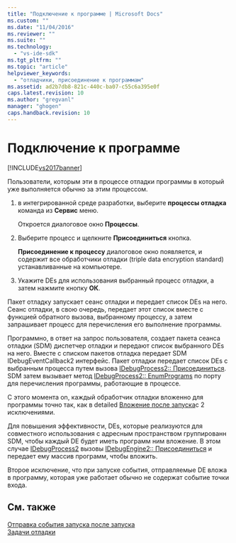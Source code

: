 ```yaml
---
title: "Подключение к программе | Microsoft Docs"
ms.custom: ""
ms.date: "11/04/2016"
ms.reviewer: ""
ms.suite: ""
ms.technology: 
  - "vs-ide-sdk"
ms.tgt_pltfrm: ""
ms.topic: "article"
helpviewer_keywords: 
  - "отладчики, присоединение к программам"
ms.assetid: ad2b7db8-821c-440c-ba07-c55c6a395e0f
caps.latest.revision: 10
ms.author: "gregvanl"
manager: "ghogen"
caps.handback.revision: 10
---
```

# Подключение к программе
[!INCLUDE[vs2017banner](../../code-quality/includes/vs2017banner.md)]

Пользователи, которым эти в процессе отладки программы в который уже выполняется обычно за этим процессом.  
  
1.  в интегрированной среде разработки, выберите **процессы отладка** команда из  **Сервис** меню.  
  
     Откроется диалоговое окно **Процессы**.  
  
2.  Выберите процесс и щелкните **Присоединиться** кнопка.  
  
     **Присоединение к процессу** диалоговое окно появляется, и содержит все обработчики отладки \(triple data encryption standard\) устанавливанные на компьютере.  
  
3.  Укажите DEs для использования выбранный процесс отладки, а затем нажмите кнопку **ОК**.  
  
 Пакет отладку запускает сеанс отладки и передает список DEs на него.  Сеанс отладки, в свою очередь, передает этот список вместе с функцией обратного вызова, выбранному процессу, а затем запрашивает процесс для перечисления его выполнение программы.  
  
 Программно, в ответ на запрос пользователя, создает пакета сеанса отладки \(SDM\) диспетчер отладки и передают список выбранного DEs на него.  Вместе с списком пакетов отладка передает SDM IDebugEventCallback2 интерфейс.  Пакет отладки передает список DEs с выбранным процесса путем вызова [IDebugProcess2:: Присоединиться](../../extensibility/debugger/reference/idebugprocess2-attach.md).  SDM затем вызывает метод [IDebugProcess2:: EnumPrograms](../../extensibility/debugger/reference/idebugprocess2-enumprograms.md) по порту для перечисления программы, работающие в процессе.  
  
 С этого момента on, каждый обработчик отладки вложенно для программы точно так, как в detailed [Вложение после запуска](../../extensibility/debugger/attaching-after-a-launch.md)с 2 исключениями.  
  
 Для повышения эффективности, DEs, которые реализуются для совместного использования с адресным пространством группированн SDM, чтобы каждый DE будет иметь программ ним вложение.  В этом случае [IDebugProcess2](../../extensibility/debugger/reference/idebugprocess2.md) вызовы  [IDebugEngine2:: Присоединиться](../../extensibility/debugger/reference/idebugengine2-attach.md) и передает ему массив программ, чтобы вложить.  
  
 Второе исключение, что при запуске события, отправляемые DE вложа в программу, которая уже работает обычно не содержат событие точки входа.  
  
## См. также  
 [Отправка события запуска после запуска](../../extensibility/debugger/sending-startup-events-after-a-launch.md)   
 [Задачи отладки](../../extensibility/debugger/debugging-tasks.md)